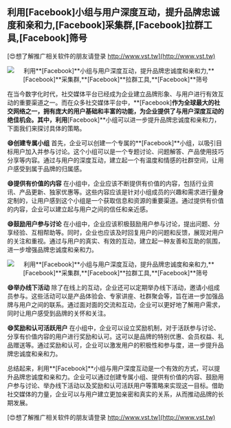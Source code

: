 ## **利用**[Facebook]**小组与用户深度互动，提升品牌忠诚度和亲和力,**[Facebook]**采集群,**[Facebook]**拉群工具,**[Facebook]**筛号**

[😍想了解推广相关软件的朋友请登录 http://www.vst.tw](http://www.vst.tw)

 <center><img src="https://vst.tw/MP4/tuiguang/png/7.png" alt="利用**[Facebook]**小组与用户深度互动，提升品牌忠诚度和亲和力,**[Facebook]**采集群,**[Facebook]**拉群工具,**[Facebook]**筛号"></center>

在当今数字化时代，社交媒体平台已经成为企业建立品牌形象、与用户进行有效互动的重要渠道之一。而在众多社交媒体平台中，**[Facebook]**作为全球最大的社交网络之一，拥有庞大的用户基础和丰富的功能，为企业提供了与用户深度互动的绝佳机会。其中，利用**[Facebook]**小组可以进一步提升品牌忠诚度和亲和力，下面我们来探讨具体的策略。

**😄创建专属小组**
首先，企业可以创建一个专属的**[Facebook]**小组，以吸引目标用户加入并参与讨论。这个小组可以是一个专题讨论、问题解答、产品使用技巧分享等内容。通过与用户的深度互动，建立起一个有温度和情感的社群空间，让用户感受到属于品牌的归属感。

**😄提供有价值的内容**
在小组中，企业应该不断提供有价值的内容，包括行业资讯、产品更新、独家优惠等。这些内容应该是针对小组成员的兴趣和需求进行量身定制的，让用户感到这个小组是一个获取信息和资源的重要渠道。通过提供有价值的内容，企业可以建立起与用户之间的信任和亲近感。

**😄鼓励用户参与讨论**
在小组中，企业应该积极鼓励用户参与讨论，提出问题、分享经验、互相帮助等。同时，企业也应该及时回复用户的问题和反馈，展现对用户的关注和重视。通过与用户的真实、有效的互动，建立起一种友善和互助的氛围，进一步增强品牌忠诚度和亲和力。

 <center><img src="https://vst.tw/MP4/tuiguang/png/1.png" alt="利用**[Facebook]**小组与用户深度互动，提升品牌忠诚度和亲和力,**[Facebook]**采集群,**[Facebook]**拉群工具,**[Facebook]**筛号"></center>

**😄举办线下活动**
除了在线上的互动，企业还可以定期举办线下活动，邀请小组成员参与。这些活动可以是产品体验会、专家讲座、社群聚会等，旨在进一步加强品牌与用户之间的联系。通过面对面的交流和互动，企业可以更好地了解用户需求，同时让用户感受到品牌的关怀和关注。

**😄奖励和认可活跃用户**
在小组中，企业可以设立奖励机制，对于活跃参与讨论、分享有价值内容的用户进行奖励和认可。这可以是品牌的特别优惠、会员权益、礼品赠送等。通过奖励和认可，企业可以激发用户的积极性和参与度，进一步提升品牌忠诚度和亲和力。

总结起来，利用**[Facebook]**小组与用户深度互动是一个有效的方式，可以提升品牌忠诚度和亲和力。企业可以通过创建专属小组、提供有价值的内容、鼓励用户参与讨论、举办线下活动以及奖励和认可活跃用户等策略来实现这一目标。借助社交媒体的力量，企业可以与用户建立更加亲密和真实的关系，从而推动品牌的长期发展。

[😍想了解推广相关软件的朋友请登录 http://www.vst.tw](http://www.vst.tw)



